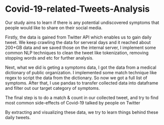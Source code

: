 # Covid-19-related-Tweets-Analysis
Our study aims to learn if there is any potential undiscovered symptoms that people would like to share on their social media. 

Firstly, the data is gained from Twitter API which enables us to gain daily tweet. We keep crawling the data for serveral days and it reached about 200+GB data and we saved those on the internal server, I implement some common NLP techniques to clean the tweet like tokenization, removing stopping words and etc for further analysis.

Next, what we did is geting a symptoms data, I got the data from a medical dictionary of public organization. I implemented some match technique like regex to script the data from the dictionary. So now we got a full list of symptoms. After that, I use pandas to transfer collected data into dataframe and filter out our target category of symptoms.

The final step is to do a match & count in our collected tweet, and try to find most common side-effects of Covid-19 talked by people on Twitter

By extracting and visualizing these data, we try to learn things behind these daily tweets.
